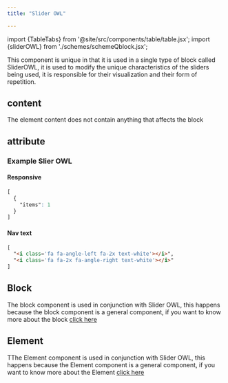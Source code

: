 ```yaml
---
title: "Slider OWL"

---
```


import {TableTabs} from '@site/src/components/table/table.jsx';
import {sliderOWL} from './schemes/schemeQblock.jsx';

This component is unique in that it is used in a single type of block called SliderOWL, it is used to modify the unique characteristics of the sliders being used, it is responsible for their visualization and their form of repetition.

## content
The element content does not contain anything that affects the block

## attribute
<TableTabs tabsContent={sliderOWL} />

### Example Slier OWL
#### Responsive
```CSS
[
  {
    "items": 1
  }
]
```
#### Nav text
```HTML
[
  "<i class='fa fa-angle-left fa-2x text-white'></i>",
  "<i class='fa fa-2x fa-angle-right text-white'></i>"
]
```

## Block
The block component is used in conjunction with Slider OWL, this happens because the block component is a general component, if you want to know more about the block [click here](./block)

## Element
TThe Element component is used in conjunction with Slider OWL, this happens because the Element component is a general component, if you want to know more about the Element [click here](./element)